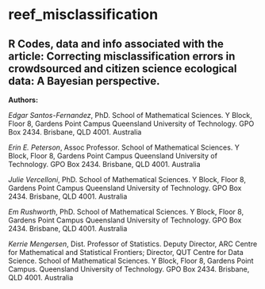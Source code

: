 # reef_misclassification
## R Codes, data and info associated with the article: Correcting misclassification errors in crowdsourced and citizen science ecological data: A Bayesian perspective.

__Authors:__

*Edgar Santos-Fernandez*, PhD. School of Mathematical Sciences. Y Block, Floor 8, Gardens Point Campus
Queensland University of Technology. GPO Box 2434. Brisbane, QLD 4001. Australia

*Erin E. Peterson*, Assoc Professor. School of Mathematical Sciences. Y Block, Floor 8, Gardens Point Campus
Queensland University of Technology. GPO Box 2434. Brisbane, QLD 4001. Australia

*Julie Vercelloni*, PhD. School of Mathematical Sciences. Y Block, Floor 8, Gardens Point Campus
Queensland University of Technology. GPO Box 2434. Brisbane, QLD 4001. Australia

*Em Rushworth*, PhD. School of Mathematical Sciences. Y Block, Floor 8, Gardens Point Campus
Queensland University of Technology. GPO Box 2434. Brisbane, QLD 4001. Australia

*Kerrie Mengersen*, Dist. Professor of Statistics. Deputy Director, ARC Centre for Mathematical and Statistical Frontiers;
Director, QUT Centre for Data Science. School of Mathematical Sciences. Y Block, Floor 8, Gardens Point Campus.
Queensland University of Technology. GPO Box 2434. Brisbane, QLD 4001. Australia

